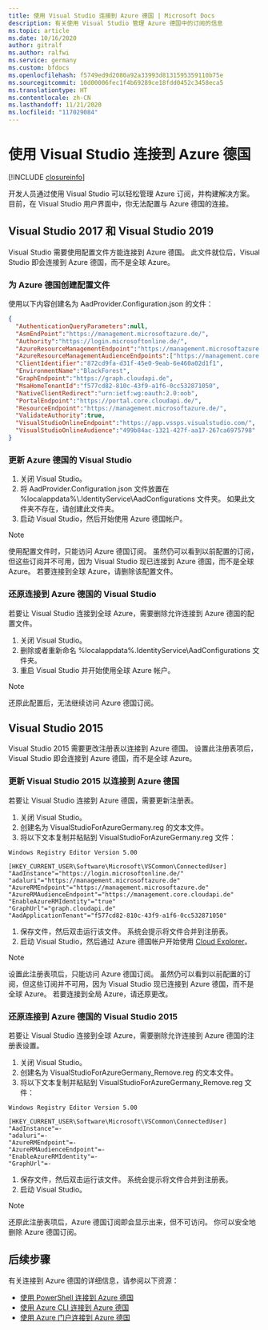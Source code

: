 ```yaml
---
title: 使用 Visual Studio 连接到 Azure 德国 | Microsoft Docs
description: 有关使用 Visual Studio 管理 Azure 德国中的订阅的信息
ms.topic: article
ms.date: 10/16/2020
author: gitralf
ms.author: ralfwi
ms.service: germany
ms.custom: bfdocs
ms.openlocfilehash: f5749ed9d2080a92a33993d8131595359110b75e
ms.sourcegitcommit: 10d00006fec1f4b69289ce18fdd0452c3458eca5
ms.translationtype: HT
ms.contentlocale: zh-CN
ms.lasthandoff: 11/21/2020
ms.locfileid: "117029084"
---
```

# <a name="connect-to-azure-germany-by-using-visual-studio"></a>使用 Visual Studio 连接到 Azure 德国

[!INCLUDE [closureinfo](../../includes/germany-closure-info.md)]

开发人员通过使用 Visual Studio 可以轻松管理 Azure 订阅，并构建解决方案。 目前，在 Visual Studio 用户界面中，你无法配置与 Azure 德国的连接。

## <a name="visual-studio-2017-and-visual-studio-2019"></a>Visual Studio 2017 和 Visual Studio 2019

Visual Studio 需要使用配置文件方能连接到 Azure 德国。 此文件就位后，Visual Studio 即会连接到 Azure 德国，而不是全球 Azure。

### <a name="create-a-configuration-file-for-azure-germany"></a>为 Azure 德国创建配置文件

使用以下内容创建名为 AadProvider.Configuration.json 的文件：

```json
{
  "AuthenticationQueryParameters":null,
  "AsmEndPoint":"https://management.microsoftazure.de/",
  "Authority":"https://login.microsoftonline.de/",
  "AzureResourceManagementEndpoint":"https://management.microsoftazure.de/",
  "AzureResourceManagementAudienceEndpoints":["https://management.core.cloudapi.de/"],
  "ClientIdentifier":"872cd9fa-d31f-45e0-9eab-6e460a02d1f1",
  "EnvironmentName":"BlackForest",
  "GraphEndpoint":"https://graph.cloudapi.de",
  "MsaHomeTenantId":"f577cd82-810c-43f9-a1f6-0cc532871050",
  "NativeClientRedirect":"urn:ietf:wg:oauth:2.0:oob",
  "PortalEndpoint":"https://portal.core.cloudapi.de/",
  "ResourceEndpoint":"https://management.microsoftazure.de/",
  "ValidateAuthority":true,
  "VisualStudioOnlineEndpoint":"https://app.vssps.visualstudio.com/",
  "VisualStudioOnlineAudience":"499b84ac-1321-427f-aa17-267ca6975798"
}
```

### <a name="update-visual-studio-for-azure-germany"></a>更新 Azure 德国的 Visual Studio

1. 关闭 Visual Studio。
1. 将 AadProvider.Configuration.json 文件放置在 %localappdata%\\.IdentityService\AadConfigurations 文件夹。 如果此文件夹不存在，请创建此文件夹。
1. 启动 Visual Studio，然后开始使用 Azure 德国帐户。

> [!NOTE]
> 使用配置文件时，只能访问 Azure 德国订阅。 虽然仍可以看到以前配置的订阅，但这些订阅并不可用，因为 Visual Studio 现已连接到 Azure 德国，而不是全球 Azure。 若要连接到全球 Azure，请删除该配置文件。
>

### <a name="revert-a-visual-studio-connection-to-azure-germany"></a>还原连接到 Azure 德国的 Visual Studio

若要让 Visual Studio 连接到全球 Azure，需要删除允许连接到 Azure 德国的配置文件。

1. 关闭 Visual Studio。
1. 删除或者重新命名 %localappdata%\.IdentityService\AadConfigurations 文件夹。
1. 重启 Visual Studio 并开始使用全球 Azure 帐户。

> [!NOTE]
> 还原此配置后，无法继续访问 Azure 德国订阅。
>

## <a name="visual-studio-2015"></a>Visual Studio 2015

Visual Studio 2015 需要更改注册表以连接到 Azure 德国。 设置此注册表项后，Visual Studio 即会连接到 Azure 德国，而不是全球 Azure。

### <a name="update-visual-studio-2015-for-azure-germany"></a>更新 Visual Studio 2015 以连接到 Azure 德国

若要让 Visual Studio 连接到 Azure 德国，需要更新注册表。

1. 关闭 Visual Studio。
1. 创建名为 VisualStudioForAzureGermany.reg 的文本文件。
1. 将以下文本复制并粘贴到 VisualStudioForAzureGermany.reg 文件：

```
Windows Registry Editor Version 5.00

[HKEY_CURRENT_USER\Software\Microsoft\VSCommon\ConnectedUser]
"AadInstance"="https://login.microsoftonline.de/"
"adaluri"="https://management.microsoftazure.de"
"AzureRMEndpoint"="https://management.microsoftazure.de"
"AzureRMAudienceEndpoint"="https://management.core.cloudapi.de"
"EnableAzureRMIdentity"="true"
"GraphUrl"="graph.cloudapi.de"
"AadApplicationTenant"="f577cd82-810c-43f9-a1f6-0cc532871050"
```

1. 保存文件，然后双击运行该文件。 系统会提示将文件合并到注册表。
1. 启动 Visual Studio，然后通过 Azure 德国帐户开始使用 [Cloud Explorer](/visualstudio/azure/vs-azure-tools-resources-managing-with-cloud-explorer)。

> [!NOTE]
> 设置此注册表项后，只能访问 Azure 德国订阅。 虽然仍可以看到以前配置的订阅，但这些订阅并不可用，因为 Visual Studio 现已连接到 Azure 德国，而不是全球 Azure。 若要连接到全局 Azure，请还原更改。
>

### <a name="revert-a-visual-studio-2015-connection-to-azure-germany"></a>还原连接到 Azure 德国的 Visual Studio 2015

若要让 Visual Studio 连接到全球 Azure，需要删除允许连接到 Azure 德国的注册表设置。

1. 关闭 Visual Studio。
1. 创建名为 VisualStudioForAzureGermany_Remove.reg 的文本文件。
1. 将以下文本复制并粘贴到 VisualStudioForAzureGermany_Remove.reg 文件：

```
Windows Registry Editor Version 5.00

[HKEY_CURRENT_USER\Software\Microsoft\VSCommon\ConnectedUser]
"AadInstance"=-
"adaluri"=-
"AzureRMEndpoint"=-
"AzureRMAudienceEndpoint"=-
"EnableAzureRMIdentity"=-
"GraphUrl"=-
```

1. 保存文件，然后双击运行该文件。 系统会提示将文件合并到注册表。
1. 启动 Visual Studio。

> [!NOTE]
> 还原此注册表项后，Azure 德国订阅即会显示出来，但不可访问。 你可以安全地删除 Azure 德国订阅。
>

## <a name="next-steps"></a>后续步骤

有关连接到 Azure 德国的详细信息，请参阅以下资源：

* [使用 PowerShell 连接到 Azure 德国](./germany-get-started-connect-with-ps.md)
* [使用 Azure CLI 连接到 Azure 德国](./germany-get-started-connect-with-cli.md)
* [使用 Azure 门户连接到 Azure 德国](./germany-get-started-connect-with-portal.md)